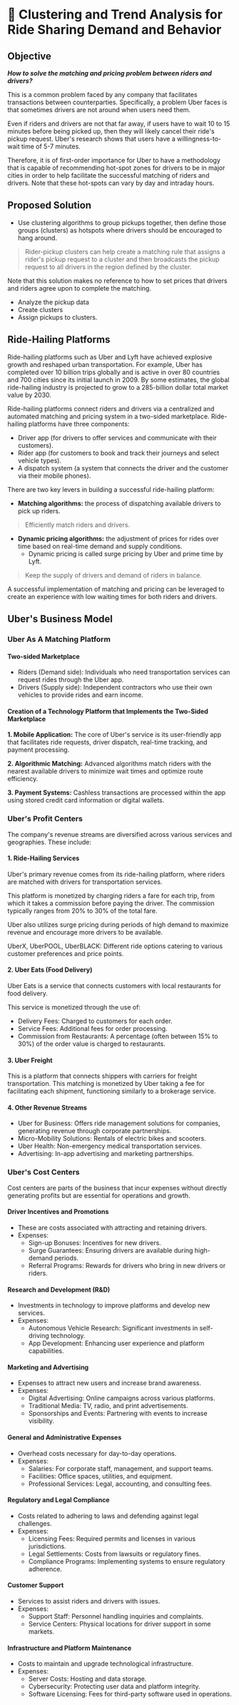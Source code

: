 # 🚖 Clustering and Trend Analysis for Ride Sharing Demand and Behavior

## Objective

_**How to solve the matching and pricing problem between riders and drivers?**_

This is a common problem faced by any company that facilitates transactions between counterparties. Specifically, a problem Uber faces is that sometimes drivers are not around when users need them. 

Even if riders and drivers are not that far away, if users have to wait 10 to 15 minutes before being picked up, then they will likely cancel their ride's pickup request. Uber's research shows that users have a willingness-to-wait time of 5-7 minutes.

Therefore, it is of first-order importance for Uber to have a methodology that is capable of recommending hot-spot zones for drivers to be in major cities in order to help facilitate the successful matching of riders and drivers. Note that these hot-spots can vary by day and intraday hours.

## Proposed Solution
- Use clustering algorithms to group pickups together, then define those groups (clusters) as hotspots where drivers should be encouraged to hang around.
> Rider-pickup clusters can help create a matching rule that assigns a rider's pickup request to a cluster and then broadcasts the pickup request to all drivers in the region defined by the cluster.

Note that this solution makes no reference to how to set prices that drivers and riders agree upon to complete the matching.
  - Analyze the pickup data
  - Create clusters
  - Assign pickups to clusters.


 
## Ride-Hailing Platforms

Ride-hailing platforms such as Uber and Lyft have achieved explosive growth and reshaped urban transportation. For example, Uber has completed over 10 billion trips globally and is active in over 80 countries and 700 cities since its initial launch in 2009. By some estimates, the global ride-hailing industry is projected to grow to a 285-billion dollar total market value by 2030.

Ride-hailing platforms connect riders and drivers via a centralized and automated matching and pricing system in a two-sided marketplace. Ride-hailing platforms have three components:
- Driver app (for drivers to offer services and communicate with their customers).
- Rider app (for customers to book and track their journeys and select vehicle types).
- A dispatch system (a system that connects the driver and the customer via their mobile phones).

There are two key levers in building a successful ride-hailing platform:
- **Matching algorithms:** the process of dispatching available drivers to pick up riders.
> Efficiently match riders and drivers.
- **Dynamic pricing algorithms:** the adjustment of prices for rides over time based on real-time demand and supply conditions.
  - Dynamic pricing is called surge pricing by Uber and prime time by Lyft.  
> Keep the supply of drivers and demand of riders in balance.
  
A successful implementation of matching and pricing can be leveraged to create an experience with low waiting times for both riders and drivers.

## Uber's Business Model

### Uber As A Matching Platform

#### Two-sided Marketplace
- Riders (Demand side): Individuals who need transportation services can request rides through the Uber app.
- Drivers (Supply side): Independent contractors who use their own vehicles to provide rides and earn income.

#### Creation of a Technology Platform that Implements the Two-Sided Marketplace

**1. Mobile Application:** The core of Uber's service is its user-friendly app that facilitates ride requests, driver dispatch, real-time tracking, and payment processing.

**2. Algorithmic Matching:** Advanced algorithms match riders with the nearest available drivers to minimize wait times and optimize route efficiency.

**3. Payment Systems:** Cashless transactions are processed within the app using stored credit card information or digital wallets.

### Uber's Profit Centers
The company's revenue streams are diversified across various services and geographies. These include:

#### 1. Ride-Hailing Services
Uber's primary revenue comes from its ride-hailing platform, where riders are matched with drivers for transportation services.

This platform is monetized by charging riders a fare for each trip, from which it takes a commission before paying the driver. The commission typically ranges from 20% to 30% of the total fare.

Uber also utilizes surge pricing during periods of high demand to maximize revenue and encourage more drivers to be available.

UberX, UberPOOL, UberBLACK: Different ride options catering to various customer preferences and price points.

#### 2. Uber Eats (Food Delivery)
Uber Eats is a service that connects customers with local restaurants for food delivery.

This service is monetized through the use of:
- Delivery Fees: Charged to customers for each order.
- Service Fees: Additional fees for order processing.
- Commission from Restaurants: A percentage (often between 15% to 30%) of the order value is charged to restaurants.

#### 3. Uber Freight
This is a platform that connects shippers with carriers for freight transportation. This matching is monetized by Uber taking a fee for facilitating each shipment, functioning similarly to a brokerage service.

#### 4. Other Revenue Streams
- Uber for Business: Offers ride management solutions for companies, generating revenue through corporate partnerships.
- Micro-Mobility Solutions: Rentals of electric bikes and scooters.
- Uber Health: Non-emergency medical transportation services.
- Advertising: In-app advertising and marketing partnerships.

### Uber's Cost Centers
Cost centers are parts of the business that incur expenses without directly generating profits but are essential for operations and growth.

#### Driver Incentives and Promotions
- These are costs associated with attracting and retaining drivers.
- Expenses:
  - Sign-up Bonuses: Incentives for new drivers.
  - Surge Guarantees: Ensuring drivers are available during high-demand periods.
  - Referral Programs: Rewards for drivers who bring in new drivers or riders.

#### Research and Development (R&D)
- Investments in technology to improve platforms and develop new services.
- Expenses:
  - Autonomous Vehicle Research: Significant investments in self-driving technology.
  - App Development: Enhancing user experience and platform capabilities.

#### Marketing and Advertising
- Expenses to attract new users and increase brand awareness.
- Expenses:
  - Digital Advertising: Online campaigns across various platforms.
  - Traditional Media: TV, radio, and print advertisements.
  - Sponsorships and Events: Partnering with events to increase visibility.

#### General and Administrative Expenses
- Overhead costs necessary for day-to-day operations.
- Expenses:
  - Salaries: For corporate staff, management, and support teams.
  - Facilities: Office spaces, utilities, and equipment.
  - Professional Services: Legal, accounting, and consulting fees.

#### Regulatory and Legal Compliance
- Costs related to adhering to laws and defending against legal challenges.
- Expenses:
  - Licensing Fees: Required permits and licenses in various jurisdictions.
  - Legal Settlements: Costs from lawsuits or regulatory fines.
  - Compliance Programs: Implementing systems to ensure regulatory adherence.

#### Customer Support
- Services to assist riders and drivers with issues.
- Expenses:
  - Support Staff: Personnel handling inquiries and complaints.
  - Service Centers: Physical locations for driver support in some markets.

#### Infrastructure and Platform Maintenance
- Costs to maintain and upgrade technological infrastructure.
- Expenses:
  - Server Costs: Hosting and data storage.
  - Cybersecurity: Protecting user data and platform integrity.
  - Software Licensing: Fees for third-party software used in operations.
